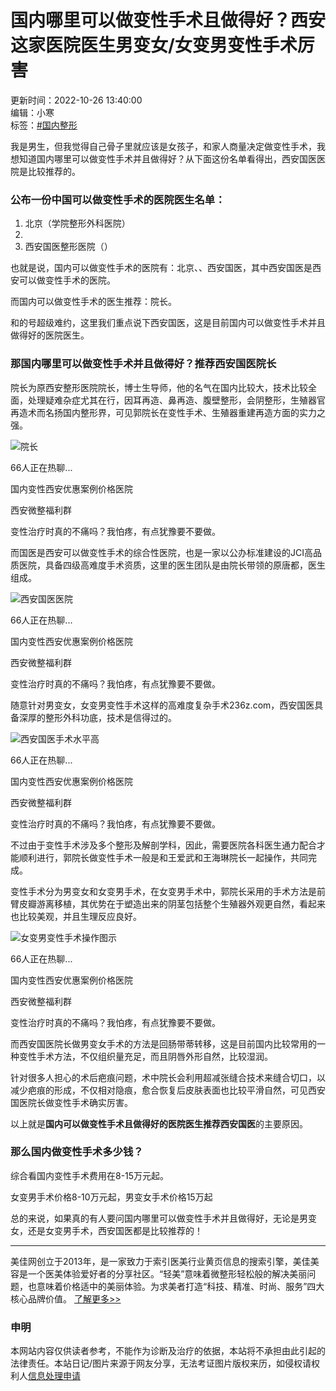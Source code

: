 # 国内哪里可以做变性手术且做得好？西安这家医院医生男变女/女变男变性手术厉害

更新时间：2022-10-26 13:40:00  
编辑：小寒  
标签：[#国内整形](/article/list-catid-246)

我是男生，但我觉得自己骨子里就应该是女孩子，和家人商量决定做变性手术，我想知道国内哪里可以做变性手术并且做得好？从下面这份名单看得出，西安国医医院是比较推荐的。

### 公布一份中国可以做变性手术的医院医生名单：

1. 北京（学院整形外科医院）
2. 
3. 西安国医整形医院（）

也就是说，国内可以做变性手术的医院有：北京、、西安国医，其中西安国医是西安可以做变性手术的医院。

而国内可以做变性手术的医生推荐：院长。

和的号超级难约，这里我们重点说下西安国医，这是目前国内可以做变性手术并且做得好的医院医生。

### 那国内哪里可以做变性手术并且做得好？推荐西安国医院长

院长为原西安整形医院院长，博士生导师，他的名气在国内比较大，技术比较全面，处理疑难杂症尤其在行，因耳再造、鼻再造、腹壁整形，会阴整形，生殖器官再造术而名扬国内整形界，可见郭院长在变性手术、生殖器重建再造方面的实力之强。

![院长](https://img.236z.com/uploads/2022/1026/20221026_1666761859902401.png)

66人正在热聊...

国内变性西安优惠案例价格医院

西安微整福利群

变性治疗时真的不痛吗？我怕疼，有点犹豫要不要做。

而国医是西安可以做变性手术的综合性医院，也是一家以公办标准建设的JCI高品质医院，具备四级高难度手术资质，这里的医生团队是由院长带领的原唐都，医生组成。

![西安国医医院](https://img.236z.com/uploads/2022/1026/20221026_1666762364803142.png)

66人正在热聊...

国内变性西安优惠案例价格医院

西安微整福利群

变性治疗时真的不痛吗？我怕疼，有点犹豫要不要做。

随意针对男变女，女变男变性手术这样的高难度复杂手术236z.com，西安国医具备深厚的整形外科功底，技术是信得过的。

![西安国医手术水平高](https://img.236z.com/uploads/2022/0610/20220610_1654849365588297.png)

66人正在热聊...

国内变性西安优惠案例价格医院

西安微整福利群

变性治疗时真的不痛吗？我怕疼，有点犹豫要不要做。

不过由于变性手术涉及多个整形及解剖学科，因此，需要医院各科医生通力配合才能顺利进行，郭院长做变性手术一般是和王爱武和王海琳院长一起操作，共同完成。

变性手术分为男变女和女变男手术，在女变男手术中，郭院长采用的手术方法是前臂皮瓣游离移植，其优势在于塑造出来的阴茎包括整个生殖器外观更自然，看起来也比较美观，并且生理反应良好。

![女变男变性手术操作图示](https://img.236z.com/uploads/2022/0610/20220610_1654849661788694.png)

66人正在热聊...

国内变性西安优惠案例价格医院

西安微整福利群

变性治疗时真的不痛吗？我怕疼，有点犹豫要不要做。

而西安国医院长做男变女手术的方法是回肠带蒂转移，这是目前国内比较常用的一种变性手术方法，不仅组织量充足，而且阴唇外形自然，比较湿润。

针对很多人担心的术后疤痕问题，术中院长会利用超减张缝合技术来缝合切口，以减少疤痕的形成，不仅相对隐痕，愈合恢复后皮肤表面也比较平滑自然，可见西安国医院长做变性手术确实厉害。

以上就是**国内可以做变性手术且做得好的医院医生推荐西安国医**的主要原因。

### 那么国内做变性手术多少钱？

综合看国内变性手术费用在8-15万元起。

女变男手术价格8-10万元起，男变女手术价格15万起

总的来说，如果真的有人要问国内哪里可以做变性手术并且做得好，无论是男变女，还是女变男手术，西安国医都是比较推荐的！

---

美佳网创立于2013年，是一家致力于索引医美行业黄页信息的搜索引擎，美佳美容是一个医美体验爱好者的分享社区。“轻美”意味着微整形轻松般的解决美丽问题，也意味着价格适中的美丽体验。为求美者打造“科技、精准、时尚、服务”四大核心品牌价值。 [了解更多>>](https://www.236z.com/member/intro-type-about)

### 申明

本网站内容仅供读者参考，不能作为诊断及治疗的依据，本站将不承担由此引起的法律责任。本站日记/图片来源于网友分享，无法考证图片版权来历，如侵权请权利人[信息处理申请](https://www.236z.com/member/intro-type-contact)
<!-- tcd_original_link https://www.236z.com/article/12449 -->
